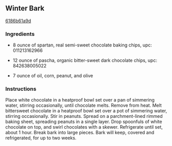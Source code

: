 ## Winter Bark

[6186b61a9d](http://www.food.com/recipe/winter-bark-352444)

### Ingredients

 - 8 ounce of spartan, real semi-sweet chocolate baking chips, upc: 011213162966

 - 12 ounce of pascha, organic bitter-sweet dark chocolate chips, upc: 842638005022

 - 7 ounce of oil, corn, peanut, and olive

### Instructions

Place white chocolate in a heatproof bowl set over a pan of simmering water, stirring occasionally, until chocolate melts. Remove from heat. Melt bittersweet chocolate in a heatproof bowl set over a pot of simmering water, stirring occasionally. Stir in peanuts. Spread on a parchment-lined rimmed baking sheet, spreading peanuts in a single layer. Drop spoonfuls of white chocolate on top, and swirl chocolates with a skewer. Refrigerate until set, about 1 hour. Break bark into large pieces. Bark will keep, covered and refrigerated, for up to two weeks.